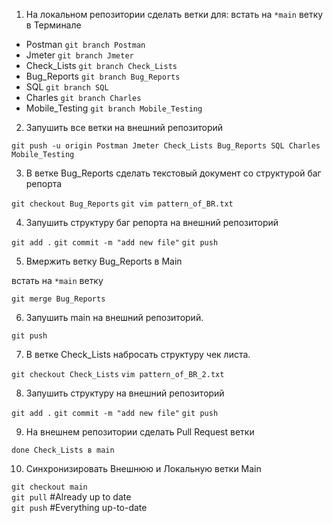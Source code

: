 1. На локальном репозитории сделать ветки для: 
встать на `*main` ветку в Терминале

- Postman        `git branch Postman`
- Jmeter         `git branch Jmeter`
- Check_Lists    `git branch Check_Lists`
- Bug_Reports    `git branch Bug_Reports`
- SQL            `git branch SQL`
- Charles	     `git branch Charles`
- Mobile_Testing `git branch Mobile_Testing`

2. Запушить все ветки на внешний репозиторий

`git push -u origin Postman Jmeter Check_Lists Bug_Reports SQL Charles Mobile_Testing`

3. В ветке Bug_Reports сделать текстовый документ 
со структурой баг репорта

`git checkout Bug_Reports`
`git vim pattern_of_BR.txt`

4. Запушить структуру баг репорта на внешний репозиторий

`git add .`
`git commit -m "add new file"`
`git push`

5. Вмержить ветку Bug_Reports в Main 

встать на `*main` ветку

`git merge Bug_Reports`

6. Запушить main на внешний репозиторий.		

`git push`

7. В ветке Check_Lists набросать структуру чек листа.

`git checkout Check_Lists`
`vim pattern_of_BR_2.txt`

8. Запушить структуру на внешний репозиторий

`git add .`
`git commit -m "add new file"`
`git push`

9. На внешнем репозитории сделать Pull Request ветки

`done Check_Lists в main`

10. Синхронизировать Внешнюю и Локальную ветки Main

`git checkout main`   
`git pull` #Already up to date   
`git push` #Everything up-to-date
